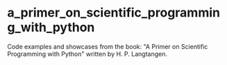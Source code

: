 # a_primer_on_scientific_programming_with_python
Code examples and showcases from the book: "A Primer on Scientific Programming with Python" written by H. P. Langtangen.

